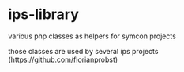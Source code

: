 # ips-library
various php classes as helpers for symcon projects

those classes are used by several ips projects (https://github.com/florianprobst)
